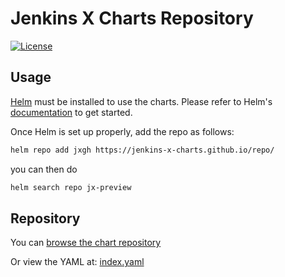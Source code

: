 
# Jenkins X Charts Repository

[![License](https://img.shields.io/badge/License-Apache%202.0-blue.svg)](https://opensource.org/licenses/Apache-2.0)

## Usage

[Helm](https://helm.sh) must be installed to use the charts.
Please refer to Helm's [documentation](https://helm.sh/docs/) to get started.

Once Helm is set up properly, add the repo as follows:

```bash
helm repo add jxgh https://jenkins-x-charts.github.io/repo/
```

you can then do

```bash
helm search repo jx-preview
```

## Repository

You can [browse the chart repository](https://jenkins-x-charts.github.io/repo/)

Or view the YAML at: [index.yaml](https://jenkins-x-charts.github.io/repo/index.yaml)

